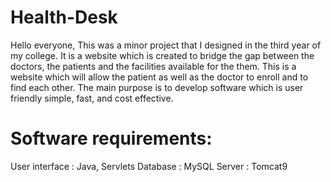 # Health-Desk

Hello everyone, This was a minor project that I designed in the third year of my college. It is a website which is created to bridge the gap between the doctors, the patients and the facilities available for the them. This is a website which will allow the patient as well as the doctor to enroll and to find each other. The main purpose is to develop software which is user friendly simple, fast, and cost effective. 

# Software requirements:

User interface                          :      Java, Servlets
Database                                :      MySQL
Server                                  :      Tomcat9
